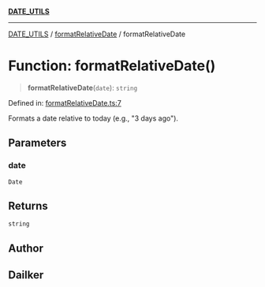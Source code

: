 [**DATE_UTILS**](../../README.md)

***

[DATE_UTILS](../../README.md) / [formatRelativeDate](../README.md) / formatRelativeDate

# Function: formatRelativeDate()

> **formatRelativeDate**(`date`): `string`

Defined in: [formatRelativeDate.ts:7](https://github.com/dailker/everyutil/blob/0ec5ce08552e5059ec58e2975404aeb74a6202b1/src/date/formatRelativeDate.ts#L7)

Formats a date relative to today (e.g., "3 days ago").

## Parameters

### date

`Date`

## Returns

`string`

## Author

## Dailker
